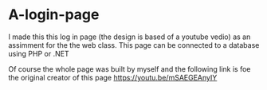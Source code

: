 # A-login-page
I made this this log in page (the design is based of a youtube vedio) as an assimment for the the web class.
This page can be connected to a database using PHP or .NET

Of course the whole page was built by myself and the following link is foe the original creator of this page
https://youtu.be/mSAEGEAnyIY
